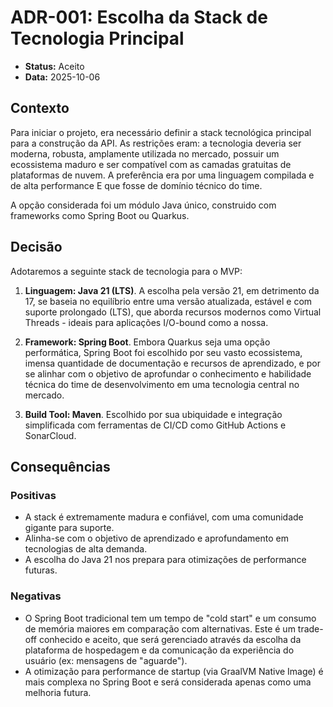 # ADR-001: Escolha da Stack de Tecnologia Principal

* **Status:** Aceito
* **Data:** 2025-10-06

## Contexto

Para iniciar o projeto, era necessário definir a stack tecnológica principal para a construção da API. As restrições eram: a tecnologia deveria ser moderna, robusta, amplamente utilizada no mercado, possuir um ecossistema maduro e ser compatível com as camadas gratuitas de plataformas de nuvem. A preferência era por uma linguagem compilada e de alta performance E que fosse de domínio técnico do time.

A opção considerada foi um módulo Java único, construido com frameworks como Spring Boot ou Quarkus.

## Decisão

Adotaremos a seguinte stack de tecnologia para o MVP:

1.  **Linguagem: Java 21 (LTS)**. A escolha pela versão 21, em detrimento da 17, se baseia no equilíbrio entre uma versão atualizada, estável e com suporte prolongado (LTS), que aborda recursos modernos como Virtual Threads - ideais para aplicações I/O-bound como a nossa.

2.  **Framework: Spring Boot**. Embora Quarkus seja uma opção performática, Spring Boot foi escolhido por seu vasto ecossistema, imensa quantidade de documentação e recursos de aprendizado, e por se alinhar com o objetivo de aprofundar o conhecimento e habilidade técnica do time de desenvolvimento em uma tecnologia central no mercado.

3.  **Build Tool: Maven**. Escolhido por sua ubiquidade e integração simplificada com ferramentas de CI/CD como GitHub Actions e SonarCloud.

## Consequências

### Positivas
* A stack é extremamente madura e confiável, com uma comunidade gigante para suporte.
* Alinha-se com o objetivo de aprendizado e aprofundamento em tecnologias de alta demanda.
* A escolha do Java 21 nos prepara para otimizações de performance futuras.

### Negativas
* O Spring Boot tradicional tem um tempo de "cold start" e um consumo de memória maiores em comparação com alternativas. Este é um trade-off conhecido e aceito, que será gerenciado através da escolha da plataforma de hospedagem e da comunicação da experiência do usuário (ex: mensagens de "aguarde").
* A otimização para performance de startup (via GraalVM Native Image) é mais complexa no Spring Boot e será considerada apenas como uma melhoria futura.